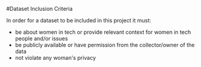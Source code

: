 #Dataset Inclusion Criteria

In order for a dataset to be included in this project it must:

* be about women in tech or provide relevant context for women in tech people and/or issues
* be publicly available or have permission from the collector/owner of the data
* not violate any woman's privacy